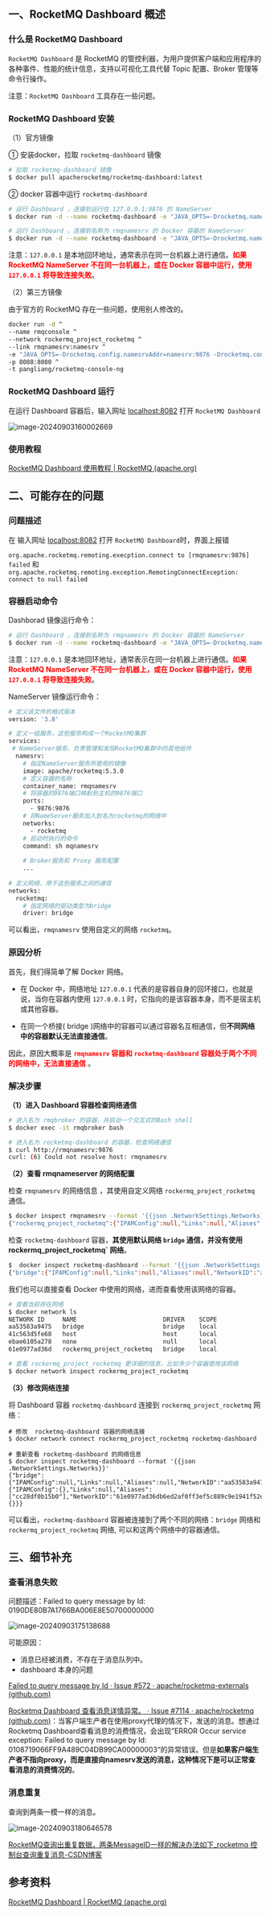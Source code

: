 ## 一、RocketMQ Dashboard 概述

### 什么是 RocketMQ Dashboard

`RocketMQ Dashboard` 是 RocketMQ 的管控利器，为用户提供客户端和应用程序的各种事件、性能的统计信息，支持以可视化工具代替 Topic 配置、Broker 管理等命令行操作。

注意：`RocketMQ Dashboard` 工具存在一些问题。



### RocketMQ Dashboard 安装

（1）官方镜像

① 安装docker，拉取 `rocketmq-dashboard` 镜像

```bash
# 拉取 rocketmq-dashboard 镜像
$ docker pull apacherocketmq/rocketmq-dashboard:latest
```

② docker 容器中运行 `rocketmq-dashboard`

```bash
# 运行 Dashboard ，连接到运行在 127.0.0.1:9876 的 NameServer
$ docker run -d --name rocketmq-dashboard -e "JAVA_OPTS=-Drocketmq.namesrv.addr=127.0.0.1:9876" -p 8082:8080 -t apacherocketmq/rocketmq-dashboard:latest

# 运行 Dashboard ，连接到名称为 rmqnamesrv 的 Docker 容器的 NameServer
$ docker run -d --name rocketmq-dashboard -e "JAVA_OPTS=-Drocketmq.namesrv.addr=rmqnamesrv:9876" -p 8082:8080 -t apacherocketmq/rocketmq-dashboard:latest
```

注意：`127.0.0.1` 是本地回环地址，通常表示在同一台机器上进行通信。<font color="red">**如果 RocketMQ NameServer 不在同一台机器上，或在 Docker 容器中运行，使用 `127.0.0.1` 将导致连接失败**</font>。



（2）第三方镜像

由于官方的 RocketMQ 存在一些问题，使用别人修改的。

```bash
docker run -d ^
--name rmqconsole ^
--network rockermq_project_rocketmq ^
--link rmqnamesrv:namesrv ^
-e "JAVA_OPTS=-Drocketmq.config.namesrvAddr=namesrv:9876 -Drocketmq.config.isVIPChannel=false" ^
-p 8088:8080 ^
-t pangliang/rocketmq-console-ng
```



### RocketMQ Dashboard 运行

在运行 Dashboard 容器后，输入网址 [localhost:8082](http://localhost:8082/#/) 打开 `RocketMQ Dashboard`

![image-20240903160002669](images/image-20240903160002669.png)



### 使用教程

[RocketMQ Dashboard 使用教程 | RocketMQ (apache.org)](https://rocketmq.apache.org/zh/docs/deploymentOperations/04Dashboard#使用教程)



## 二、可能存在的问题

### 问题描述

在 输入网址 [localhost:8082](http://localhost:8082/#/) 打开 `RocketMQ Dashboard`时，界面上报错

`org.apache.rocketmq.remoting.execption.connect to [rmqnamesrv:9876] failed` 和 `org.apache.rocketmq.remoting.exception.RemotingConnectException: connect to null failed`



### 容器启动命令

Dashborad 镜像运行命令：

```bash
# 运行 Dashboard ，连接到名称为 rmqnamesrv 的 Docker 容器的 NameServer
$ docker run -d --name rocketmq-dashboard -e "JAVA_OPTS=-Drocketmq.namesrv.addr=rmqnamesrv:9876" -p 8082:8080 -t apacherocketmq/rocketmq-dashboard:latest
```

注意：`127.0.0.1` 是本地回环地址，通常表示在同一台机器上进行通信。<font color="red">**如果 RocketMQ NameServer 不在同一台机器上，或在 Docker 容器中运行，使用 `127.0.0.1` 将导致连接失败**</font>。



NameServer 镜像运行命令：

```bash
# 定义该文件的格式版本
version: '3.8'

# 定义一组服务，这些服务构成一个RocketMQ集群
services:
 # NameServer服务，负责管理和发现RocketMQ集群中的其他组件
  namesrv:
    # 指定NameServer服务所使用的镜像
    image: apache/rocketmq:5.3.0
    # 定义容器的名称
    container_name: rmqnamesrv
    # 将容器的9876端口映射到主机的9876端口
    ports:
      - 9876:9876
    # 将NameServer服务加入到名为rocketmq的网络中
    networks:
      - rocketmq
    # 启动时执行的命令
    command: sh mqnamesrv
    
    # Broker服务和 Proxy 服务配置
    ...
    
# 定义网络，用于这些服务之间的通信
networks:
  rocketmq:
    # 指定网络的驱动类型为bridge
    driver: bridge
```

可以看出，`rmqnamesrv` 使用自定义的网络 `rocketmq`。



### 原因分析

首先，我们得简单了解 Docker 网络。

- 在 Docker 中，网络地址 `127.0.0.1` 代表的是容器自身的回环接口，也就是说，当你在容器内使用 `127.0.0.1` 时，它指向的是该容器本身，而不是宿主机或其他容器。

- 在同一个桥接( bridge )网络中的容器可以通过容器名互相通信，但**不同网络中的容器默认无法直接通信**。

因此，原因大概率是  <font color="red">**`rmqnamesrv` 容器和 `rocketmq-dashboard` 容器处于两个不同的网络中，无法直接通信**</font> 。



### 解决步骤

**（1）进入 Dashboard 容器检查网络通信**

```bash
# 进入名为 rmqbroker 的容器，并启动一个交互式的Bash shell
$ docker exec -it rmqbroker bash

# 进入名为 rocketmq-dashboard 的容器，检查网络通信
$ curl http://rmqnamesrv:9876                          
curl: (6) Could not resolve host: rmqnamesrv
```

**（2）查看 rmqnameserver 的网络配置**

检查 `rmqnamesrv` 的网络信息 ，其使用自定义网络 `rockermq_project_rocketmq` 通信。

```bash
$ docker inspect rmqnamesrv --format '{{json .NetworkSettings.Networks}}'
{"rockermq_project_rocketmq":{"IPAMConfig":null,"Links":null,"Aliases":["rmqnamesrv","namesrv","34d9371af8d2"],"NetworkID":"61e0977ad36db6ed2af0ff3ef5c889c9e1941f52ea933d06606d04522f2bc461","EndpointID":"ca1a45352f5612d5acae0057cc3cd01fdcd1862fde3bcbc413977fb11aa40562","Gateway":"172.18.0.1","IPAddress":"172.18.0.2","IPPrefixLen":16,"IPv6Gateway":"","GlobalIPv6Address":"","GlobalIPv6PrefixLen":0,"MacAddress":"02:42:ac:12:00:02","DriverOpts":null}}
```

检查 `rocketmq-dashboard` 容器，**其使用默认网络 `bridge` 通信，并没有使用rockermq_project_rocketmq` 网络**。

```bash
$  docker inspect rocketmq-dashboard --format '{{json .NetworkSettings.Networks}}'
{"bridge":{"IPAMConfig":null,"Links":null,"Aliases":null,"NetworkID":"aa53583a9475afa560a68070913b94dd85132c8af3bf5a7ca2a813f82d00030f","EndpointID":"786d4e1026debc2034374d512f9d35767a1838a62019df929128b7b49fb5718c","Gateway":"172.17.0.1","IPAddress":"172.17.0.2","IPPrefixLen":16,"IPv6Gateway":"","GlobalIPv6Address":"","GlobalIPv6PrefixLen":0,"MacAddress":"02:42:ac:11:00:02","DriverOpts":null}}

```

我们也可以直接查看 Docker 中使用的网络，进而查看使用该网络的容器。

```bash
# 查看当前存在网络
$ docker network ls
NETWORK ID     NAME                        DRIVER    SCOPE
aa53583a9475   bridge                      bridge    local
41c563d5fe68   host                        host      local
ebae6105a278   none                        null      local
61e0977ad36d   rockermq_project_rocketmq   bridge    local

# 查看 rockermq_project_rocketmq 更详细的信息，比如多少个容器使用该网络
$ docker network inspect rockermq_project_rocketmq
```



**（3）修改网络连接**

将 Dashboard 容器 `rocketmq-dashboard` 连接到 `rockermq_project_rocketmq` 网络：

```shell
# 修改  rocketmq-dashboard 容器的网络连接
$ docker network connect rockermq_project_rocketmq rocketmq-dashboard

# 重新查看 rocketmq-dashboard 的网络信息
$ docker inspect rocketmq-dashboard --format '{{json .NetworkSettings.Networks}}'
{"bridge":{"IPAMConfig":null,"Links":null,"Aliases":null,"NetworkID":"aa53583a9475afa560a68070913b94dd85132c8af3bf5a7ca2a813f82d00030f","EndpointID":"786d4e1026debc2034374d512f9d35767a1838a62019df929128b7b49fb5718c","Gateway":"172.17.0.1","IPAddress":"172.17.0.2","IPPrefixLen":16,"IPv6Gateway":"","GlobalIPv6Address":"","GlobalIPv6PrefixLen":0,"MacAddress":"02:42:ac:11:00:02","DriverOpts":null},"rockermq_project_rocketmq":{"IPAMConfig":{},"Links":null,"Aliases":["cc28df0b15b0"],"NetworkID":"61e0977ad36db6ed2af0ff3ef5c889c9e1941f52ea933d06606d04522f2bc461","EndpointID":"9316bb56fb5c9973d457bc24a45039763a709853b6987f4c955c90e40bb1b459","Gateway":"172.18.0.1","IPAddress":"172.18.0.5","IPPrefixLen":16,"IPv6Gateway":"","GlobalIPv6Address":"","GlobalIPv6PrefixLen":0,"MacAddress":"02:42:ac:12:00:05","DriverOpts":{}}}
```

可以看出，`rocketmq-dashboard` 容器被连接到了两个不同的网络：`bridge` 网络和 `rockermq_project_rocketmq` 网络,  可以和这两个网络中的容器通信。



## 三、细节补充

### 查看消息失败

问题描述：Failed to query message by Id: 0190DE80B7A1766BA006E8E50700000000

![image-20240903175138688](images/image-20240903175138688.png)

可能原因：

- 消息已经被消费，不存在于消息队列中。
- dashboard 本身的问题

[Failed to query message by Id · Issue #572 · apache/rocketmq-externals (github.com)](https://github.com/apache/rocketmq-externals/issues/572)

[Rocketmq Dashboard 查看消息详情异常。 · Issue #7114 · apache/rocketmq (github.com)](https://github.com/apache/rocketmq/issues/7114)：当客户端生产者在使用proxy代理的情况下，发送的消息。想通过Rocketmq Dashboard查看消息的消费情况，会出现”ERROR Occur service exception: Failed to query message by Id: 0108719066FF9A489C04DB99CA00000003“的异常错误。但是**如果客户端生产者不指向proxy，而是直接向namesrv发送的消息，这种情况下是可以正常查看消息的消费情况的**。







### 消息重复

查询到两条一模一样的消息。

![image-20240903180646578](images/image-20240903180646578.png)

[RocketMQ查询出重复数据，两条MessageID一样的解决办法如下_rocketmq 控制台查询重复消息-CSDN博客](https://blog.csdn.net/weixin_44853310/article/details/139594123)





## 参考资料

[RocketMQ Dashboard | RocketMQ (apache.org)](https://rocketmq.apache.org/zh/docs/deploymentOperations/04Dashboard)